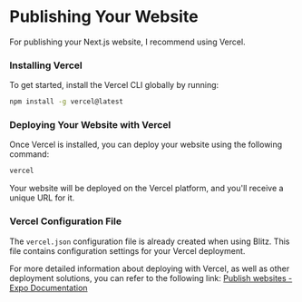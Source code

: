 # Publishing Your Website

For publishing your Next.js website, I recommend using Vercel.

### Installing Vercel

To get started, install the Vercel CLI globally by running:

```bash
npm install -g vercel@latest
```

### Deploying Your Website with Vercel

Once Vercel is installed, you can deploy your website using the following command:

```bash
vercel
```

Your website will be deployed on the Vercel platform, and you'll receive a unique URL for it.

### Vercel Configuration File

The `vercel.json` configuration file is already created when using Blitz. This file contains configuration settings for your Vercel deployment.

For more detailed information about deploying with Vercel, as well as other deployment solutions, you can refer to the following link: [Publish websites - Expo Documentation](https://docs.expo.dev/distribution/publishing-websites/)
